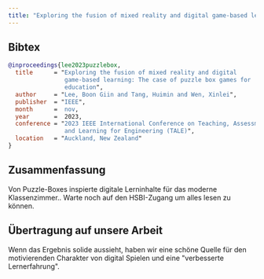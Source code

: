 ```yaml
---
title: "Exploring the fusion of mixed reality and digital game-based learning: The case of puzzle box games for education"
---
```


## Bibtex

```bibtex
@inproceedings{lee2023puzzlebox,
  title      = "Exploring the fusion of mixed reality and digital
                game-based learning: The case of puzzle box games for
                education",
  author     = "Lee, Boon Giin and Tang, Huimin and Wen, Xinlei",
  publisher  = "IEEE",
  month      =  nov,
  year       =  2023,
  conference = "2023 IEEE International Conference on Teaching, Assessment
                and Learning for Engineering (TALE)",
  location   = "Auckland, New Zealand"
}
```

## Zusammenfassung

Von Puzzle-Boxes inspierte digitale Lerninhalte für das moderne Klassenzimmer.. Warte noch auf den HSBI-Zugang um alles lesen zu können.

## Übertragung auf unsere Arbeit

Wenn das Ergebnis solide aussieht, haben wir eine schöne Quelle für den motivierenden Charakter von digital Spielen und eine "verbesserte Lernerfahrung".
